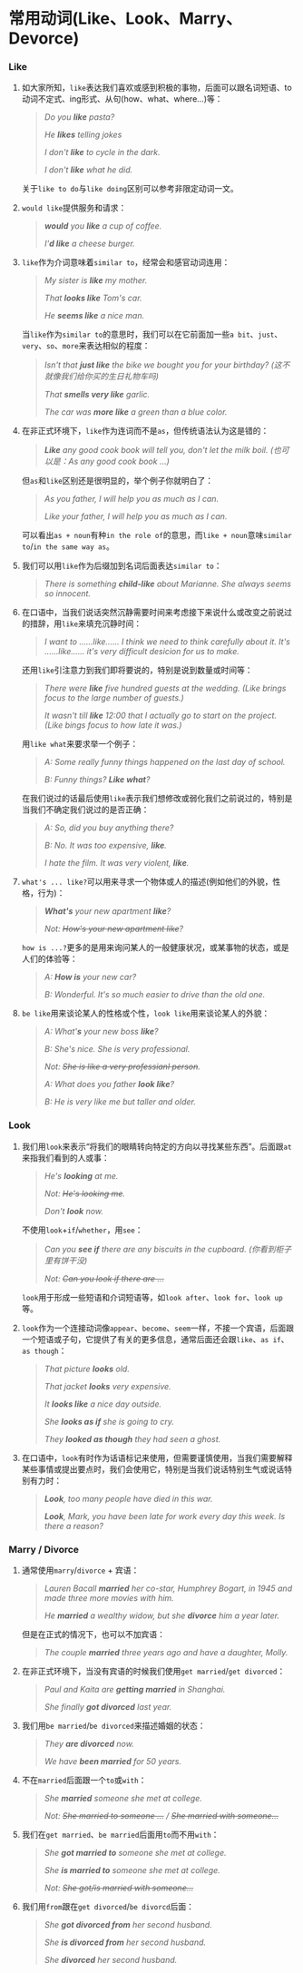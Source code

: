 # 常用动词(Like、Look、Marry、Devorce)

### Like

1. 如大家所知，`like`表达我们喜欢或感到积极的事物，后面可以跟名词短语、to动词不定式、ing形式、从句(how、what、where...)等：

   > _Do you **like** pasta?_
   > 
   > _He **likes** telling jokes_
   > 
   > _I don't **like** to cycle in the dark._
   > 
   > _I don't **like** what he did._

   关于`like to do`与`like doing`区别可以参考非限定动词一文。

2. `would like`提供服务和请求：

   > _**would** you **like** a cup of coffee._
   > 
   > _I'**d like** a cheese burger._

3. `like`作为介词意味着`similar to`，经常会和感官动词连用：

   > _My sister is **like** my mother._
   > 
   > _That **looks like** Tom's car._
   > 
   > _He **seems like** a nice man._

   当`like`作为`similar to`的意思时，我们可以在它前面加一些`a bit`、`just`、`very`、`so`、`more`来表达相似的程度：

   > _Isn't that **just like** the bike we bought you for your birthday? (这不就像我们给你买的生日礼物车吗)_
   > 
   > _That **smells very like** garlic._
   > 
   > _The car was **more like** a green than a blue color._

4. 在非正式环境下，`like`作为连词而不是`as`，但传统语法认为这是错的：

   > _**Like** any good cook book will tell you, don't let the milk boil. (也可以是：As any good cook book ...)_

   但`as`和`like`区别还是很明显的，举个例子你就明白了：

   > _As you father, I will help you as much as I can._
   > 
   > _Like your father, I will help you as much as I can._

   可以看出`as + noun`有种`in the role of`的意思，而`like + noun`意味`similar to`/`in the same way as`。

5. 我们可以用`like`作为后缀加到名词后面表达`similar to`：

   > _There is something **child-like** about Marianne. She always seems so innocent._

6. 在口语中，当我们说话突然沉静需要时间来考虑接下来说什么或改变之前说过的措辞，用`like`来填充沉静时间：

   > _I want to ......like...... I think we need to think carefully about it. It's ......like...... it's very difficult desicion for us to make._

   还用`like`引注意力到我们即将要说的，特别是说到数量或时间等：

   > _There were **like** five hundred guests at the wedding. (Like brings focus to the large number of guests.)_
   > 
   > _It wasn't till **like** 12:00 that I actually go to start on the project. (Like bings focus to how late it was.)_

   用`like what`来要求举一个例子：

   > _A: Some really funny things happened on the last day of school._
   > 
   > _B: Funny things? **Like what**?_

   在我们说过的话最后使用`like`表示我们想修改或弱化我们之前说过的，特别是当我们不确定我们说过的是否正确：

   > _A: So, did you buy anything there?_
   > 
   > _B: No. It was too expensive, **like**._
   > 
   > _I hate the film. It was very violent, **like**._

7. `what's ... like?`可以用来寻求一个物体或人的描述(例如他们的外貌，性格，行为)：

   > _**What's** your new apartment **like**?_
   > 
   > _Not: ~~How's your new apartment like~~?_

   `how is ...?`更多的是用来询问某人的一般健康状况，或某事物的状态，或是人们的体验等：

   > _A: **How is** your new car?_
   > 
   > _B: Wonderful. It's so much easier to drive than the old one._

8. `be like`用来谈论某人的性格或个性，`look like`用来谈论某人的外貌：

   > _A: What'**s** your new boss **like**?_
   > 
   > _B: She's nice. She is very professional._
   > 
   > _Not: ~~She is like a very professianl person~~._
   > 
   > _A: What does you father **look like**?_
   > 
   > _B: He is very like me but taller and older._

### Look

1. 我们用`look`来表示“将我们的眼睛转向特定的方向以寻找某些东西”。后面跟`at`来指我们看到的人或事：

   > _He's **looking** at me._
   > 
   > _Not: ~~He's looking me~~._
   > 
   > _Don't **look** now._

   不使用`look`+`if`/`whether`，用`see`：

   > _Can you **see if** there are any biscuits in the cupboard. (你看到柜子里有饼干没)_
   > 
   > _Not: ~~Can you look if there are ...~~_

   `look`用于形成一些短语和介词短语等，如`look after`、`look for`、`look up`等。

2. `look`作为一个连接动词像`appear`、`become`、`seem`一样，不接一个宾语，后面跟一个短语或子句，它提供了有关的更多信息，通常后面还会跟`like`、`as if`、`as though`：

   > _That picture **looks** old._
   > 
   > _That jacket **looks** very expensive._
   > 
   > _It **looks like** a nice day outside._
   > 
   > _She **looks as if** she is going to cry._
   > 
   > _They **looked as though** they had seen a ghost._

3. 在口语中，`look`有时作为话语标记来使用，但需要谨慎使用，当我们需要解释某些事情或提出要点时，我们会使用它，特别是当我们说话特别生气或说话特别有力时：

   > _**Look**, too many people have died in this war._
   > 
   > _**Look**, Mark, you have been late for work every day this week. Is there a reason?_

### Marry / Divorce

1. 通常使用`marry`/`divorce` + 宾语：

   > _Lauren Bacall **married** her co-star, Humphrey Bogart, in 1945 and made three more movies with him._
   > 
   > _He **married** a wealthy widow, but she **divorce** him a year later._

   但是在正式的情况下，也可以不加宾语：

   > _The couple **married** three years ago and have a daughter, Molly._

2. 在非正式环境下，当没有宾语的时候我们使用`get married`/`get divorced`：

   > _Paul and Kaita are **getting married** in Shanghai._
   > 
   > _She finally **got divorced** last year._

3. 我们用`be married`/`be divorced`来描述婚姻的状态：

   > _They **are divorced** now._
   > 
   > _We have **been married** for 50 years._

4. 不在`married`后面跟一个`to`或`with`：

   > _She **married** someone she met at college._
   > 
   > _Not: ~~She married to someone ...~~  /  ~~She married with someone...~~_

5. 我们在`get married`、`be married`后面用`to`而不用`with`：

   > _She **got married to** someone she met at college._
   > 
   > _She **is married to** someone she met at college._
   > 
   > _Not: ~~She got/is married with someone...~~_

6. 我们用`from`跟在`get divorced`/`be divorcd`后面：

   > _She **got divorced from** her second husband._
   > 
   > _She **is divorced from** her second husband._
   > 
   > _She **divorced** her second husband._
